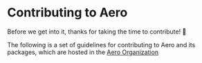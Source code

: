 # Contributing to Aero

Before we get into it, thanks for taking the time to contribute! 🎉

The following is a set of guidelines for contributing to Aero and its packages, which are hosted in the [Aero Organization](https://github.com/aero-mod/)

<!-- TODO: add -->